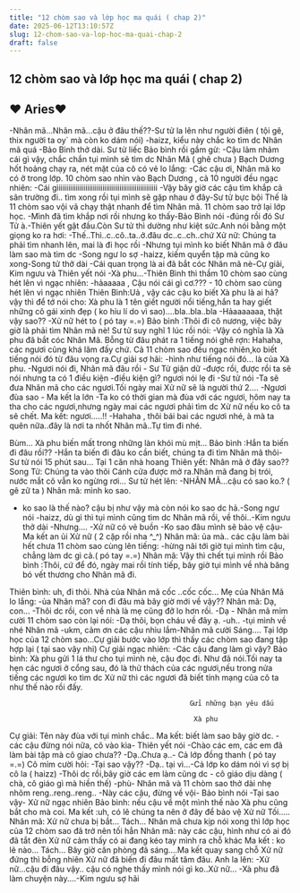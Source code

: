```yaml
---
title: "12 chòm sao và lớp học ma quái ( chap 2)"
date: 2025-06-12T13:10:57Z
slug: 12-chom-sao-va-lop-hoc-ma-quai-chap-2
draft: false
---
```


## 12 chòm sao và lớp học ma quái ( chap 2)

## ♥ Aries♥

-Nhân mã...Nhân mã...cậu ở đâu thế??-Sư tử la lên như người điên ( tội gê, thix người ta oy` mà còn ko dám nói)
-haizz, kiểu này chắc ko tìm dc Nhân mã quá -Bảo Bình thở dài. Sư tử liếc Bảo bình rồi gầm gừ:
-Cậu lảm nhảm cái gì vậy, chắc chắn tụi mình sẽ tìm dc Nhân Mã ( ghê chưa )
Bạch Dương hốt hoảng chạy ra, nét mặt của cô có vẻ lo lắng:
-Các cậu ơi, Nhân mã ko có ở trong lớp.
10 chòm sao nhìn vào Bạch Dương , cả 10 người đều ngạc nhiên:
-Cái gìiiiiiiiiiiiiiiiiiiiiiiiiiiiiiiiiiiiiiiiiiiiiiiiiiiii
-Vậy bây giờ các cậu tìm khắp cả sân trường đi.. tìm xong rồi tụi mình sẽ gặp nhau ở đây-Sư tử bực bội
Thế là 11 chòm sao vội vã chạy thật nhanh để tìm Nhân mã.
11 chòm sao trở lại lớp học.
-Mình đã tìm khắp nơi rồi nhưng ko thấy-Bảo Bình nói
-đúng rồi đó Sư Tử à.-Thiên yết gật đầu.Còn Sư tử thì dường như kiệt sức.Anh nói bằng một giọng ko ra hơi:
-Thế..Thì..c..cô..ta..ở.đâu dc..c..ch..chứ
Xử nữ: Chúng ta phải tìm nhanh lên, mai là đi học rồi
-Nhưng tụi mình ko biết Nhân mã ở đâu làm sao mà tìm dc -Song ngư lo sợ
-haizz, kiếm quyển tập mà cũng ko xong-Song tử thở dài
-Cái quan trọng là ai đã bắt cóc Nhân mã nè-Cự giải, Kim ngưu và Thiên yết nói
-Xà phu...-Thiên Bình thì thầm
 10 chòm sao cùng hét lên vì ngạc nhiên:
-hảaaaaa , Cậu nói cái gì cơ.??? - 10 chòm sao cùng hét lên vì ngạc nhiên
Thiên Bình:Uả , vậy các cậu ko biết Xà phu là ai hả? vậy thì để tớ nói cho: Xà phu là 1 tên giết người nổi tiếng,hắn ta hay giết những cô gái xinh đẹp ( ko hỉu lí do vì sao)....bla..bla..bla
-Hảaaaaaaa, thật vậy sao?? -Xử nữ hét to ( pó tay =.=)
Bảo bình :Thôi đi cô nương, việc bây giờ là phải tìm Nhân mã nè!
Sư tử suy nghĩ 1 lúc rồi nói:
-Vậy có nghĩa là Xà phu đã bắt cóc Nhân Mã.
Bỗng từ đâu phát ra 1 tiếng nói ghê rợn:
Hahaha, các ngươi cũng khá lăm đấy chứ.
Cả 11 chòm sao đều ngạc nhiên,ko biết tiếng nói đó từ đâu vọng ra.Cự giải sợ hãi:
-hình như tiếng nói đó... là của Xà phu.
-Ngươi nói đi, Nhân mã đâu rồi - Sư Tử giận dữ
-được rồi, được rồi ta sẽ nói nhưng ta có 1 điều kiện
-điều kiện gì? ngươi nói lẹ đi -Sư tử nói
-Ta sẽ đưa Nhân mã cho các ngươi.Tối ngày mai Xử nữ sẽ là người thứ 2....
-Ngươi đùa sao - Ma kết la lớn
-Ta ko có thời gian mà đùa với các ngươi, hôm nay ta tha cho các ngươi,nhưng ngày mai các ngươi phải tìm dc Xử nữ nếu ko cô ta sẽ chết.
Ma kết: ngươi.....!!
-Hahaha , thôi bái bai các ngươi nhé, à mà ta quên nữa..đây là nơi ta nhốt Nhân mã..Tự tìm đi nhé.
 
Bùm... Xà phu biến mất trong những làn khói mù mịt...
Bảo bình :Hắn ta biến đi đâu rồi??
-Hắn ta biến đi đâu ko cần biết, chúng ta đi tìm Nhân mã thôi-Sư tử nói
15 phút sau...
Tại 1 căn nhà hoang
Thiên yết: Nhân mã ở đây sao??
Song Tử: Chúng ta vào thôi
Cánh cửa được mở ra.Nhân mã đang bị trói, nước mắt cô vẫn ko ngừng rơi... Sư tử hét lên:
-NHÂN MÃ...cậu có sao ko.? ( gê zữ ta  )
Nhân mã: mình ko sao.
 
- ko sao là thế nào? cậu bị như vậy mà còn nói ko sao dc hả.-Song ngư nói
-haizz, dù gì thì tụi mình cũng tìm dc Nhân mã rồi, về thôi..-Kim ngưu thở dài
-Nhưng.... -Xử nữ có vẻ buồn
-Ko sao đâu mình sẽ bảo vệ cậu- Ma kết an ủi Xử nữ ( 2 cặp rồi nha ^_^)
Nhân mã: ủa mà.. các cậu làm bài hết chưa
11 chòm sao cùng lên tiếng:
-hừng nãi tới giờ tụi mình tìm cậu, chẳng làm dc gì cả.( pó tay =.=)
Nhân mã: Vậy thì chết tụi mình rồi
Bảo bình :Thôi, cứ để đó, ngày mai rồi tính tiếp, bây giờ tụi mình về nhà băng bó vết thương cho Nhân mã đi. 
 
Thiên bình: uh, đi thôi.
Nhà của Nhân mã
cốc ..cốc cốc... Mẹ của Nhân Mã lo lắng:
-ủa Nhân mã? con đi đâu mà bây giờ mới về vậy??
Nhân mã: Dạ, con...
-Thôi dc rồi, con về nhà là mẹ cũng đỡ lo hơn rồi.
-Dạ - Nhân mã mỉm cười
11 chòm sao còn lại nói:
-Dạ thôi, bọn cháu về đây ạ.
-uh..
-tụi mình về nhé Nhân mã
-ukm, cảm ơn các cậu nhìu lắm-Nhân mã cười
Sáng....
Tại lớp học của 12 chòm sao...Cự giải bước vào lớp thì thấy các chòm sao đang tập hợp lại ( tại sao vậy nhỉ) Cự giải ngạc nhiên:
-Các cậu đang làm gì vậy?
Bảo bình: Xà phu gửi 1 lá thư cho tụi mình nè, cậu đọc đi.
Như đã nói.Tối nay ta hẹn các ngươi ở cổng sau,  đó là thử thách của các ngươi,nếu trong nửa tiếng các ngươi ko tìm dc Xử nữ thì các ngươi đã biết tính mạng của cô ta như thế nào rồi đấy.
 
                                                 Gửi những bạn yêu dấu
 
                                                  Xà phu
Cự giải: Tên này đùa với tụi mình chắc..
Ma kết: biết làm sao bây giờ dc.
-các cậu đừng nói nữa, cô vào kìa- Thiên yết nói
-Chào các em, các em đã làm bài tập mà cô giao chưa??
-Dạ..Chưa ạ..- Cả lớp đồng thanh ( pó tay =.=)
Cô mỉm cười hỏi:
-Tại sao vậy??
-Dạ.. tại vì...-Cả lớp ko dám nói vì sợ bị cô la ( haizz)
-Thôi dc rồi,bây giờ các em làm cũng dc - cô giáo dịu dàng ( chà, cô giáo gì mà hiền thế)
-phù- Nhân mã và 11 chòm sao thở dài nhẹ nhõm
reng..reng..reng.. 
-Này các cậu, đừng về vội- Bảo bình nói
-Tại sao vậy- Xử nữ ngạc nhiên
Bảo bình: nếu cậu về một mình thế nào Xà phu cũng bắt cho mà coi.
Ma kết :uh, có lẽ chúng ta nên ở đây để bảo vệ Xử nữ
Tối.....
Nhân mã: Xử nữ chưa bị bắt...
Tách... Nhân mã chưa kịp nói xong thì lớp học của 12 chòm sao đã trở nên tối hẳn
Nhân mã: này các cậu, hình như có ai đó đã tắt đèn
Xử nữ cảm thấy có ai đang kéo tay mình ra chỗ khác
Ma kết : ko lẽ nào...
Tách... Bây giờ căn phòng đã sáng....Ma kết quay sang chỗ Xử nữ đứng thì bỗng nhiên Xử nữ đã biến đi đâu mất tăm đâu. Anh la lên:
-Xử nữ...cậu đi đâu vậy.. cậu có nghe thấy mình nói gì ko..Xử nữ...
-Xà phu đã làm chuyện này....-Kim ngưu sợ hãi